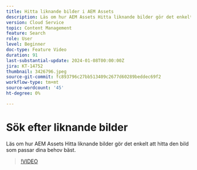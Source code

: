 ```yaml
---
title: Hitta liknande bilder i AEM Assets
description: Läs om hur AEM Assets Hitta liknande bilder gör det enkelt att hitta den bild som passar dina behov bäst.
version: Cloud Service
topic: Content Management
feature: Search
role: User
level: Beginner
doc-type: Feature Video
duration: 91
last-substantial-update: 2024-01-08T00:00:00Z
jira: KT-14752
thumbnail: 3426796.jpeg
source-git-commit: fc893796c27bb513409c2677d60289beddec69f2
workflow-type: tm+mt
source-wordcount: '45'
ht-degree: 0%

---
```



# Sök efter liknande bilder

Läs om hur AEM Assets Hitta liknande bilder gör det enkelt att hitta den bild som passar dina behov bäst.

>[!VIDEO](https://video.tv.adobe.com/v/3426796/?learn=on)
